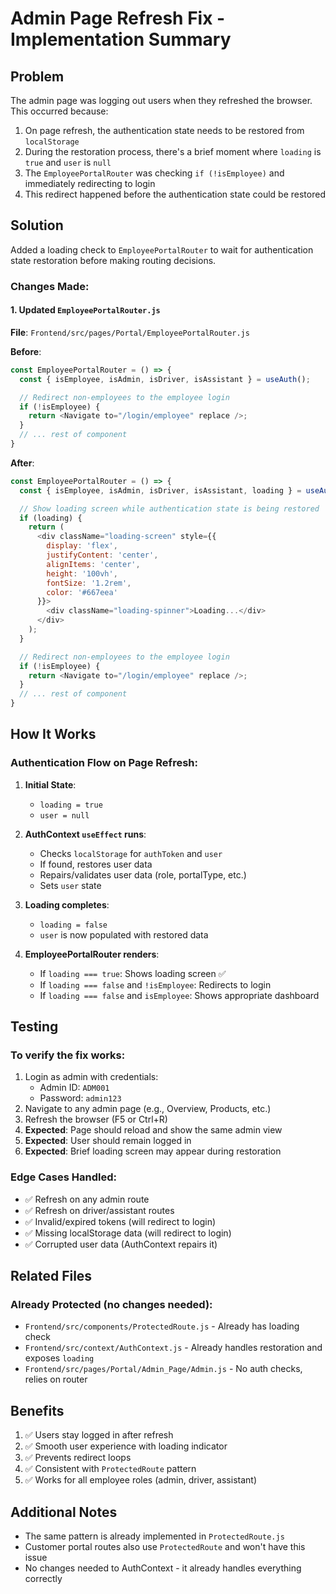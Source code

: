 # Admin Page Refresh Fix - Implementation Summary

## Problem
The admin page was logging out users when they refreshed the browser. This occurred because:
1. On page refresh, the authentication state needs to be restored from `localStorage`
2. During the restoration process, there's a brief moment where `loading` is `true` and `user` is `null`
3. The `EmployeePortalRouter` was checking `if (!isEmployee)` and immediately redirecting to login
4. This redirect happened before the authentication state could be restored

## Solution
Added a loading check to `EmployeePortalRouter` to wait for authentication state restoration before making routing decisions.

### Changes Made:

#### 1. Updated `EmployeePortalRouter.js`
**File**: `Frontend/src/pages/Portal/EmployeePortalRouter.js`

**Before**:
```javascript
const EmployeePortalRouter = () => {
  const { isEmployee, isAdmin, isDriver, isAssistant } = useAuth();

  // Redirect non-employees to the employee login
  if (!isEmployee) {
    return <Navigate to="/login/employee" replace />;
  }
  // ... rest of component
}
```

**After**:
```javascript
const EmployeePortalRouter = () => {
  const { isEmployee, isAdmin, isDriver, isAssistant, loading } = useAuth();

  // Show loading screen while authentication state is being restored
  if (loading) {
    return (
      <div className="loading-screen" style={{
        display: 'flex',
        justifyContent: 'center',
        alignItems: 'center',
        height: '100vh',
        fontSize: '1.2rem',
        color: '#667eea'
      }}>
        <div className="loading-spinner">Loading...</div>
      </div>
    );
  }

  // Redirect non-employees to the employee login
  if (!isEmployee) {
    return <Navigate to="/login/employee" replace />;
  }
  // ... rest of component
}
```

## How It Works

### Authentication Flow on Page Refresh:

1. **Initial State**: 
   - `loading = true`
   - `user = null`

2. **AuthContext `useEffect` runs**:
   - Checks `localStorage` for `authToken` and `user`
   - If found, restores user data
   - Repairs/validates user data (role, portalType, etc.)
   - Sets `user` state

3. **Loading completes**:
   - `loading = false`
   - `user` is now populated with restored data

4. **EmployeePortalRouter renders**:
   - If `loading === true`: Shows loading screen ✅
   - If `loading === false` and `!isEmployee`: Redirects to login
   - If `loading === false` and `isEmployee`: Shows appropriate dashboard

## Testing

### To verify the fix works:
1. Login as admin with credentials:
   - Admin ID: `ADM001`
   - Password: `admin123`
2. Navigate to any admin page (e.g., Overview, Products, etc.)
3. Refresh the browser (F5 or Ctrl+R)
4. **Expected**: Page should reload and show the same admin view
5. **Expected**: User should remain logged in
6. **Expected**: Brief loading screen may appear during restoration

### Edge Cases Handled:
- ✅ Refresh on any admin route
- ✅ Refresh on driver/assistant routes
- ✅ Invalid/expired tokens (will redirect to login)
- ✅ Missing localStorage data (will redirect to login)
- ✅ Corrupted user data (AuthContext repairs it)

## Related Files

### Already Protected (no changes needed):
- `Frontend/src/components/ProtectedRoute.js` - Already has loading check
- `Frontend/src/context/AuthContext.js` - Already handles restoration and exposes `loading`
- `Frontend/src/pages/Portal/Admin_Page/Admin.js` - No auth checks, relies on router

## Benefits
1. ✅ Users stay logged in after refresh
2. ✅ Smooth user experience with loading indicator
3. ✅ Prevents redirect loops
4. ✅ Consistent with `ProtectedRoute` pattern
5. ✅ Works for all employee roles (admin, driver, assistant)

## Additional Notes
- The same pattern is already implemented in `ProtectedRoute.js`
- Customer portal routes also use `ProtectedRoute` and won't have this issue
- No changes needed to AuthContext - it already handles everything correctly
